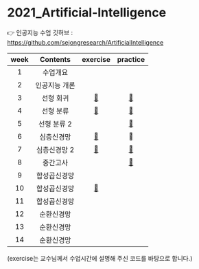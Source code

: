 # 2021_Artificial-Intelligence

👉 인공지능 수업 깃허브 : https://github.com/sejongresearch/ArtificialIntelligence

|week|Contents|exercise|practice|
|:--:|:--:|:--:|:--:|
|1|수업개요||| 
|2|인공지능 개론||| 
|3|선형 회귀|[💚](https://github.com/yunjeong-chang/2021_Artificial-Intelligence/tree/main/3%EC%A3%BC%EC%B0%A8/exercise)|[💙](https://github.com/yunjeong-chang/2021_Artificial-Intelligence/blob/main/3%EC%A3%BC%EC%B0%A8/Cabbage&CarPrice.md)| 
|4|선형 분류|[💚](https://github.com/yunjeong-chang/2021_Artificial-Intelligence/tree/main/4%EC%A3%BC%EC%B0%A8/exercise)|[💙](https://github.com/yunjeong-chang/2021_Artificial-Intelligence/blob/main/4%EC%A3%BC%EC%B0%A8/Diabetes&Crop.md)| 
|5|선형 분류 2||[💙](https://github.com/yunjeong-chang/2021_Artificial-Intelligence/blob/main/5%EC%A3%BC%EC%B0%A8/MNIST.md)|
|6|심층신경망|[💚](https://github.com/yunjeong-chang/2021_Artificial-Intelligence/tree/main/6%EC%A3%BC%EC%B0%A8/exercise)|💙|
|7|심층신경망 2|[💚](https://github.com/yunjeong-chang/2021_Artificial-Intelligence/blob/main/7%EC%A3%BC%EC%B0%A8/7%EC%A3%BC%EC%B0%A8_%EC%8B%A4%EC%8A%B56_ALL.ipynb)|[💙](https://github.com/yunjeong-chang/2021_Artificial-Intelligence/blob/main/7%EC%A3%BC%EC%B0%A8/MNIST%26Traffic.md)|
|8|중간고사||[💙](https://github.com/yunjeong-chang/2021_Artificial-Intelligence/blob/main/8%EC%A3%BC%EC%B0%A8/%EC%A4%91%EA%B0%84%EA%B3%A0%EC%82%AC%20%EB%8C%80%EB%B9%84%20%EB%A7%A4%EB%89%B4%EC%96%BC.md)|
|9|합성곱신경망|||
|10|합성곱신경망|[💚](https://github.com/yunjeong-chang/2021_Artificial-Intelligence/tree/main/10%EC%A3%BC%EC%B0%A8)||
|11|합성곱신경망|||
|12|순환신경망|||
|13|순환신경망|||
|14|순환신경망|||

(exercise는 교수님께서 수업시간에 설명해 주신 코드를 바탕으로 합니다.)
